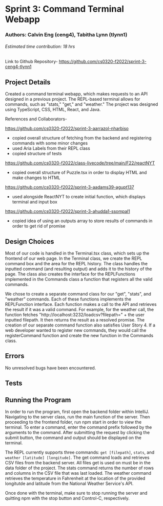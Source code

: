 Sprint 3: Command Terminal Webapp
=============
### Authors: Calvin Eng (ceng4), Tabitha Lynn (tlynn1)
###### Estimated time contribution: 18 hrs
Link to Github Repository-
https://github.com/cs0320-f2022/sprint-3-ceng4-tlynn1
 
## Project Details
Created a command terminal webapp, which makes requests to an API designed in a previous project. The REPL-based terminal allows for commands, such as "stats," "get," and "weather." The project was designed using TypeScript, CSS, HTML, React, and Java.
 
References and Collaborators-
 
https://github.com/cs0320-f2022/sprint-3-aarrazol-nharbiso
- copied overall structure of fetching from the backend and registering commands with some minor changes
- used Aria Labels from their REPL class
- copied structure of tests
 
https://github.com/cs0320-f2022/class-livecode/tree/main/F22/reactNYT
- copied overall structure of Puzzle.tsx in order to display HTML and make changes to HTML
 
https://github.com/cs0320-f2022/sprint-3-aadams39-agupt137
- used alongside ReactNYT to create initial function, which displays terminal and input box
 
https://github.com/cs0320-f2022/sprint-3-ahudda1-ssompal1
- copied idea of using an outputs array to store results of commands in order to get rid of promise
 
## Design Choices
Most of our code is handled in the Terminal.tsx class, which sets up the frontend of our web page. In the Terminal class, we create the REPL command box and the area for the REPL history. The class handles the inputted command (and resulting output) and adds it to the history of the page. The class also creates the interface for the REPLFunctions implemented in the Commands class a function that registers all the valid commands.
 
We chose to create a separate command class for our "get", "stats", and "weather" commands. Each of these functions implements the REPLFunction interface. Each function makes a call to the API and retrieves the result if it was a valid command. For example, for the weather call, the function fetches "http://localhost:3232/loadcsv?filepath=" + the user inputted filepath. It then returns the result as a resolved promise.
The creation of our separate command function also satisfies User Story 4. If a web developer wanted to register new commands, they would call the registerCommand function and create the new function in the Commands class.
 
## Errors
No unresolved bugs have been encountered.
 
## Tests
 
## Running the Program
In order to run the program, first open the backend folder within IntelliJ. Navigating to the server class, run the main function of the server. Then proceeding to the frontend folder, run npm start in order to view the terminal. To enter a command, enter the command prefix followed by the arguments to the command. After submitting the request by clicking the submit button, the command and output should be displayed on the terminal.
 
The REPL currently supports three commands: `get [filepath]`, `stats`, and `weather [latitude] [longitude]`. The get command loads and retrieves CSV files from the backend server. All files get is used on must be in the data folder of the project. The stats command returns the number of rows and columns in the CSV file that was last loaded. The weather command retrieves the temperature in Fahrenheit at the location of the provided longitutde and latitude from the National Weather Service's API.
 
Once done with the terminal, make sure to stop running the server and quitting npm with the stop button and Control-C, respectively.
